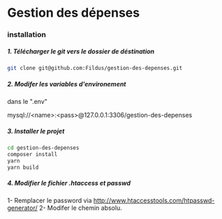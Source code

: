 # Gestion des dépenses

### installation

##### 1. Télécharger le git vers le dossier de déstination
```bash
git clone git@github.com:Fildus/gestion-des-depenses.git
```
##### 2. Modifer les variables d'environement
dans le ".env"

mysql://<name\>:<pass\>@127.0.0.1:3306/gestion-des-depenses

##### 3. Installer le projet
```bash
cd gestion-des-depenses
composer install
yarn
yarn build
```

##### 4. Modifier le fichier .htaccess et passwd
1- Remplacer le password via http://www.htaccesstools.com/htpasswd-generator/
2- Modifer le chemin absolu.
